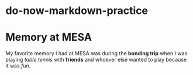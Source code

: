 # do-now-markdown-practice
# Memory at MESA

My favorite memory I had at MESA was during the **bonding trip** when I was playing *table tennis* with **friends** and whoever else wanted to play because it was *fun*.